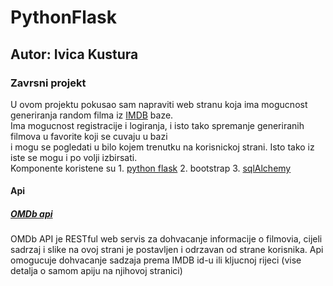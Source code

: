 # PythonFlask

## Autor: Ivica Kustura
### Zavrsni projekt
 
U ovom projektu pokusao sam napraviti web stranu koja ima mogucnost generiranja random filma iz [IMDB](https://www.imdb.com/ "IMDB homepage") baze.    
Ima mogucnost registracije i logiranja, i isto tako spremanje generiranih filmova u favorite koji se cuvaju u bazi    
i mogu se pogledati u bilo kojem trenutku na korisnickoj strani. Isto tako iz iste se mogu i po volji izbirsati.   
Komponente koristene su   1. [python flask](http://flask.pocoo.org/ "http://flask.pocoo.org/") 2. bootstrap 3. [sqlAlchemy](https://www.sqlalchemy.org/ "https://www.sqlalchemy.org/")   

#### Api   
##### [OMDb api](https://www.omdbapi.com/ "OBDb api homepage")

OMDb API je RESTful web servis za dohvacanje informacije o filmovia, cijeli sadrzaj i slike na ovoj strani je postavljen i odrzavan od strane korisnika. Api omogucuje dohvacanje sadzaja prema IMDB id-u ili kljucnoj rijeci (vise detalja o samom apiju na njihovoj stranici)

 
